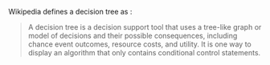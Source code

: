 Wikipedia defines a decision tree as :

> A decision tree is a decision support tool that uses a tree-like graph  or model of decisions and their possible consequences, including chance event outcomes, resource costs, and utility. It is one way to display an algorithm that only contains conditional control statements.

